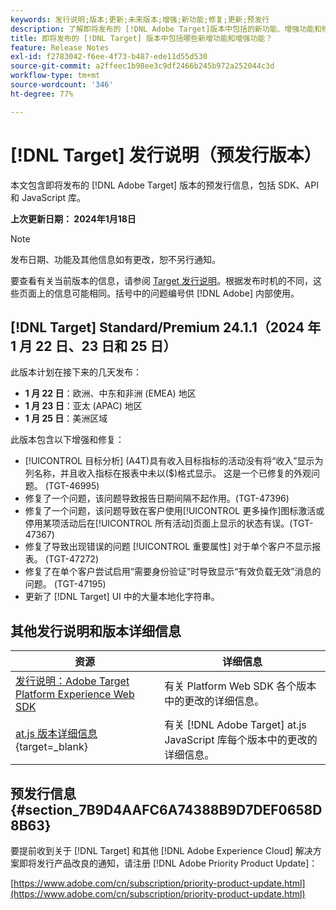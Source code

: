 ```yaml
---
keywords: 发行说明;版本;更新;未来版本;增强;新功能;修复;更新;预发行
description: 了解即将发布的 [!DNL Adobe Target]版本中包括的新功能、增强功能和修复，包括 SDK、API 和 JavaScript 库。
title: 即将发布的 [!DNL Target] 版本中包括哪些新增功能和增强功能？
feature: Release Notes
exl-id: f2783042-f6ee-4f73-b487-ede11d55d530
source-git-commit: a2ffeec1b98ee3c9df2466b245b972a252044c3d
workflow-type: tm+mt
source-wordcount: '346'
ht-degree: 77%

---
```


# [!DNL Target] 发行说明（预发行版本）

本文包含即将发布的 [!DNL Adobe Target] 版本的预发行信息，包括 SDK、API 和 JavaScript 库。

**上次更新日期： 2024年1月18日**

>[!NOTE]
>
>发布日期、功能及其他信息如有更改，恕不另行通知。
>
>要查看有关当前版本的信息，请参阅 [Target 发行说明](release-notes.md)。根据发布时机的不同，这些页面上的信息可能相同。括号中的问题编号供 [!DNL Adobe] 内部使用。


## [!DNL Target] Standard/Premium 24.1.1（2024 年 1 月 22 日、23 日和 25 日）

此版本计划在接下来的几天发布：

* **1 月 22 日**：欧洲、中东和非洲 (EMEA) 地区
* **1 月 23 日**：亚太 (APAC) 地区
* **1 月 25 日**：美洲区域

此版本包含以下增强和修复：

* [!UICONTROL 目标分析] (A4T)具有收入目标指标的活动没有将“收入”显示为列名称，并且收入指标在报表中未以($)格式显示。 这是一个已修复的外观问题。 (TGT-46995)
* 修复了一个问题，该问题导致报告日期间隔不起作用。(TGT-47396)
* 修复了一个问题，该问题导致在客户使用[!UICONTROL 更多操作]图标激活或停用某项活动后在[!UICONTROL 所有活动]页面上显示的状态有误。(TGT-47367)
* 修复了导致出现错误的问题 [!UICONTROL 重要属性] 对于单个客户不显示报表。 (TGT-47272)
* 修复了在单个客户尝试启用“需要身份验证”时导致显示“有效负载无效”消息的问题。 (TGT-47195)
* 更新了 [!DNL Target] UI 中的大量本地化字符串。

## 其他发行说明和版本详细信息

| 资源 | 详细信息 |
|--- |--- |
| [发行说明：Adobe Target Platform Experience Web SDK](https://experienceleague.adobe.com/docs/experience-platform/edge/release-notes.html?lang=zh-Hans) | 有关 Platform Web SDK 各个版本中的更改的详细信息。 |
| [at.js 版本详细信息](https://experienceleague.corp.adobe.com/docs/target-dev/developer/client-side/at-js-implementation/target-atjs-versions.html){target=_blank} | 有关 [!DNL Adobe Target] at.js JavaScript 库每个版本中的更改的详细信息。 |

## 预发行信息 {#section_7B9D4AAFC6A74388B9D7DEF0658D8B63}

要提前收到关于 [!DNL Target] 和其他 [!DNL Adobe Experience Cloud] 解决方案即将发行产品改良的通知，请注册 [!DNL Adobe Priority Product Update]：

[https://www.adobe.com/cn/subscription/priority-product-update.html](https://www.adobe.com/cn/subscription/priority-product-update.html)
